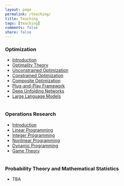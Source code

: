 ```yaml
---
layout: page
permalink: /teaching/
title: Teaching
tags: [teaching]
comments: false
share: false
---
```




### Optimization

- <a href="../teaching/现代优化方法/绪论.pdf" class="textlink" target="_blank">Introduction </a> <br>
- <a href="../teaching/现代优化方法/最优化理论.pdf" class="textlink" target="_blank">Optimality Theory </a> <br>
- <a href="../teaching/现代优化方法/无约束优化算法.pdf" class="textlink" target="_blank">Unconstrained Optimization </a> <br>
- <a href="../teaching/现代优化方法/约束优化算法.pdf" class="textlink" target="_blank">Constrained Optimization </a> <br>
- <a href="../teaching/现代优化方法/复合优化算法.pdf" class="textlink" target="_blank">Composite Optimization </a> <br>
- <a href="../teaching/现代优化方法/即插即用框架.pdf" class="textlink" target="_blank">Plug-and-Play Framework</a> <br>
- <a href="../teaching/现代优化方法/深度展开网络.pdf" class="textlink" target="_blank">Deep Unfolding Networks</a> <br>
- <a href="../teaching/现代优化方法/大模型辅助设计.pdf" class="textlink" target="_blank">Large Language Models</a> <br><br>


### Operations Research 

- <a href="../teaching/运筹学/引言.pdf" class="textlink" target="_blank">Introduction </a> <br>
- <a href="../teaching/运筹学/线性规划.pdf" class="textlink" target="_blank">Linear Programming </a> <br>
- <a href="../teaching/运筹学/整数规划.pdf" class="textlink" target="_blank">Integer Programming </a> <br>
- <a href="../teaching/运筹学/非线性规划.pdf" class="textlink" target="_blank">Nonlinear Programming </a> <br>
- <a href="../teaching/运筹学/动态规划.pdf" class="textlink" target="_blank">Dynamic Programming </a><br>
- <a href="../teaching/运筹学/对策论.pdf" class="textlink" target="_blank">Game Theory </a><br><br>


### Probability Theory and Mathematical Statistics
- TBA
